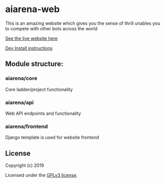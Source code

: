 # aiarena-web
This is an amazing website which gives you the sense of thrill unables you to compete with other bots across the world 

[See the live website here](https://aiarena.net/)

[Dev Install instructions](./doc/INSTALL.md)

## Module structure:
### aiarena/core
Core ladder/project functionality

### aiarena/api
Web API endpoints and functionality

### aiarena/frontend
Django template is used for website frontend


## License

Copyright (c) 2019

Licensed under the [GPLv3 license](LICENSE).

